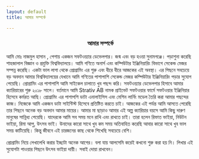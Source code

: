 ```yaml
---
layout: default
title: আমার সম্পর্কে

---
```

### <center class="pageTitle">আমার সম্পর্কে</center>

আমি মোঃ নাজমুল হাসান , পেশায় একজন সফটওয়্যার ডেভেলপার। জন্ম এবং বড় হওয়া সুনামগঞ্জে। পড়াশুনা করেছি শাহজালাল বিজ্ঞান ও প্রযুক্তি বিশ্ববিদ্যালয়ে। আমি গণিতে অনার্স এবং কম্পিউটার ইঞ্জিনিয়ারিং বিভাগে সেকেন্ড মেজর সম্পন্ন করেছি। একটা ভাল লাগা থেকে প্রোগ্রামিং এর শুরু এবং ধীরে ধীরে আজকের এই অবস্থা। এর পিছনে সবচেয়ে বড় অবদান আমার বিশ্ববিদ্যালয়ের যেখানে আমি গণিতের পাশাপাশি সেকেন্ড মেজর কম্পিউটার ইঞ্জিনিয়ারিং পড়ার সুযোগ পেয়েছি। প্রোগ্রামিং এর পাশাপাশি আমি সাইকেল চালাতে খুব পছন্দ করি। সফটওয়্যার ডেভেলপার হিসাবে আমার ক্যারিয়ারের শুরু ২০১৮ সালে। বর্তমানে আমি Strativ AB নামক প্রাইভেট সফটওয়ার ফার্মে সফটওয়ার ইঞ্জিনিয়ার হিসেবে  কর্মরত আছি। প্রোগ্রামিং এর পাশাপশি ডাটা এনালাইসিস এবং মেশিন লার্নিং মডেল তৈরি করা আমার পছন্দের কাজ। নিজেকে আমি একজন ডাটা সাইন্টিস্ট হিসেবে প্রতিষ্টিত করতে চাই। আজকের এই পর্যন্ত আমি আসতে পেরেছি তার পিছনে অনেক বড় অবদান আমার মায়ের। আমার মা ছাড়াও আমার এই অল্প ক্যারিয়ার বয়সে আমি কিছু দারুণ মানুষের সান্নিধ্য পেয়েছি। যাদেরকে আমি সব সময় মনে রাখি এবং রাখতে চাই। তারা হলেন রিফাত ভাইয়া, নিউটন ভাইয়া, রিমা আপু, উৎসব ভাই। উনাদের কারো সাথে খুব কম সময় অতিবাহিত করেছি আবার কারো সাথে খুব ভাল সময় কাটিয়েছি। কিন্তু জীবনে এই চারজনের কাছ থেকে শিখেছি সবচেয়ে বেশি।

প্রোগ্রামিং নিয়ে লেখালেখি করার ইচ্ছাটা অনেক আগের। বলা যায় আলসেমি করেই কখনো শুরু করা হয় নি। লিখার এই সুযোগটা পাওয়ার পিছনে উৎসব ভাইয়া দায়ী।
সবাই দোয়া রাখবেন।